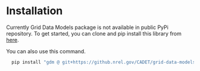 # Installation

Currently Grid Data Models package is not available in public PyPi repository.
To get started, you can clone and pip install this library from [here](https://github.nrel.gov/CADET/grid-data-models).

You can also use this command.

```cmd
  pip install "gdm @ git+https://github.nrel.gov/CADET/grid-data-models.git"
```